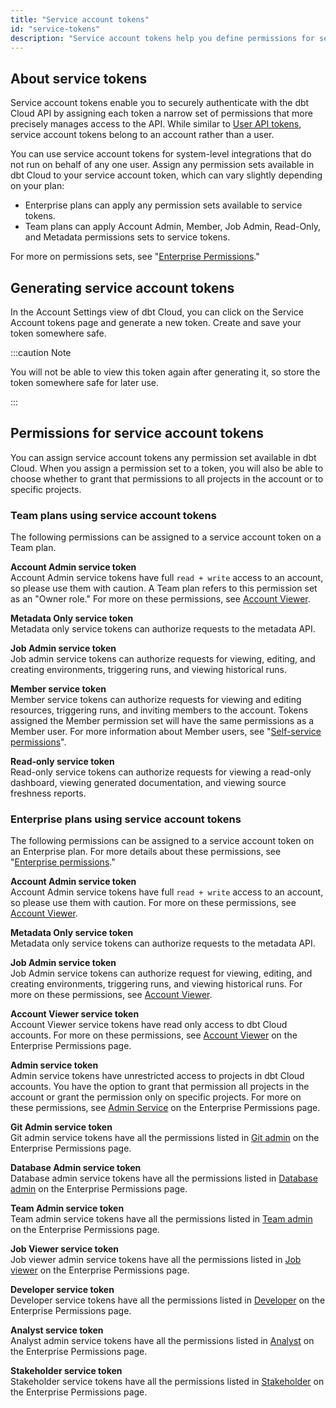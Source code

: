 ```yaml
---
title: "Service account tokens"
id: "service-tokens"
description: "Service account tokens help you define permissions for securing access to your dbt Cloud account and its projects."
---
```


## About service tokens

Service account tokens enable you to securely authenticate with the dbt Cloud API by assigning each token a narrow set of permissions that more precisely manages access to the API. While similar to [User API tokens](user-tokens), service account tokens belong to an account rather than a user.

You can use service account tokens for system-level integrations that do not run on behalf of any one user. Assign any permission sets available in dbt Cloud to your service account token, which can vary slightly depending on your plan:

* Enterprise plans can apply any permission sets available to service tokens.
* Team plans can apply Account Admin, Member, Job Admin, Read-Only, and Metadata permissions sets to service tokens.

For more on permissions sets, see "[Enterprise Permissions](docs/dbt-cloud/access-control/enterprise-permissions)."

## Generating service account tokens

In the Account Settings view of dbt Cloud, you can click on the Service Account tokens page and generate a new token. Create and save your token somewhere safe.

:::caution Note

You will not be able to view this token again after generating it, so store the token somewhere safe for later use.

:::

## Permissions for service account tokens

You can assign service account tokens any permission set available in dbt Cloud. When you assign a permission set to a token, you will also be able to choose whether to grant that permissions to all projects in the account or to specific projects.

### Team plans using service account tokens

The following permissions can be assigned to a service account token on a Team plan.

**Account Admin service token**<br/>
Account Admin service tokens have full `read + write` access to an account, so please use them with caution.  A Team plan refers to this permission set as an "Owner role." For more on these permissions, see [Account Viewer](docs/dbt-cloud/access-control/enterprise-permissions#account-admin).

**Metadata Only service token**<br/>
Metadata only service tokens can authorize requests to the metadata API.

**Job Admin service token**<br/>
Job admin service tokens can authorize requests for viewing, editing, and creating environments, triggering runs, and viewing historical runs.  

**Member service token** <br/>
Member service tokens can authorize requests for viewing and editing resources, triggering runs, and inviting members to the account. Tokens assigned the Member permission set will have the same permissions as a Member user. For more information about Member users, see "[Self-service permissions](/dbt-cloud/access-control/self-service-permissions)".

**Read-only service token**<br/>
Read-only service tokens can authorize requests for viewing a read-only dashboard, viewing generated documentation, and viewing source freshness reports.

### Enterprise plans using service account tokens

The following permissions can be assigned to a service account token on an Enterprise plan. For more details about these permissions, see "[Enterprise permissions](/docs/dbt-cloud/access-control/enterprise-permissions)."

**Account Admin service token** <br/>
Account Admin service tokens have full `read + write` access to an account, so please use them with caution.  For more on these permissions, see [Account Viewer](docs/dbt-cloud/access-control/enterprise-permissions#account-admin).

**Metadata Only service token**<br/>
Metadata only service tokens can authorize requests to the metadata API.

**Job Admin service token**<br/>
Job Admin service tokens can authorize request for viewing, editing, and creating environments, triggering runs, and viewing historical runs. For more on these permissions, see [Account Viewer](docs/dbt-cloud/access-control/enterprise-permissions#job-admin).

**Account Viewer service token**<br/>
Account Viewer service tokens have read only access to dbt Cloud accounts. For more on these permissions, see [Account Viewer](docs/dbt-cloud/access-control/enterprise-permissions#account-viewer) on the Enterprise Permissions page.

**Admin service token** <br/>
Admin service tokens have unrestricted access to projects in dbt Cloud accounts. You have the option to grant that permission all projects in the account or grant the permission only on specific projects. For more on these permissions, see [Admin Service](docs/dbt-cloud/access-control/enterprise-permissions#admin-service) on the Enterprise Permissions page.

**Git Admin service token**<br/>
Git admin service tokens have all the permissions listed in [Git admin](/docs/dbt-cloud/access-control/enterprise-permissions#git-admin) on the Enterprise Permissions page.

**Database Admin service token**<br/>
Database admin service tokens have all the permissions listed in [Database admin](/docs/dbt-cloud/access-control/enterprise-permissions#database-admin) on the Enterprise Permissions page.

**Team Admin service token**<br/>
Team admin service tokens have all the permissions listed in [Team admin](/docs/dbt-cloud/access-control/enterprise-permissions#team-admin) on the Enterprise Permissions page.

**Job Viewer service token**<br/>
Job viewer admin service tokens have all the permissions listed in [Job viewer](/docs/dbt-cloud/access-control/enterprise-permissions#job-viewer) on the Enterprise Permissions page.

**Developer service token**<br/>
Developer service tokens have all the permissions listed in [Developer](/docs/dbt-cloud/access-control/enterprise-permissions#developer) on the Enterprise Permissions page.
 
**Analyst service token**<br/>
Analyst admin service tokens have all the permissions listed in [Analyst](/docs/dbt-cloud/access-control/enterprise-permissions#analyst) on the Enterprise Permissions page.

**Stakeholder service token**<br/>
Stakeholder service tokens have all the permissions listed in [Stakeholder](/docs/dbt-cloud/access-control/enterprise-permissions#stakeholder) on the Enterprise Permissions page.
